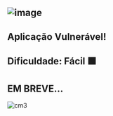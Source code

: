 ## ![image](https://github.com/user-attachments/assets/946ade32-9754-4ffb-a813-8fa4972bf2ed)

## Aplicação Vulnerável!
## Dificuldade: Fácil 🟩
## EM BREVE...
![cm3](https://github.com/user-attachments/assets/c2cbd29f-d28d-4a89-8e93-1dcd6cc6aa03)
